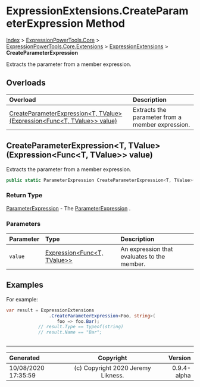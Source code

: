 ﻿# ExpressionExtensions.CreateParameterExpression Method

[Index](../index.md) > [ExpressionPowerTools.Core](ExpressionPowerTools.Core.a.md) > [ExpressionPowerTools.Core.Extensions](ExpressionPowerTools.Core.Extensions.n.md) > [ExpressionExtensions](ExpressionPowerTools.Core.Extensions.ExpressionExtensions.cs.md) > **CreateParameterExpression**

Extracts the parameter from a member expression.

## Overloads

| Overload | Description |
| :-- | :-- |
| [CreateParameterExpression&lt;T, TValue>(Expression&lt;Func&lt;T, TValue>> value)](#createparameterexpressiont-tvalueexpressionfunct-tvalue-value) | Extracts the parameter from a member expression. |
## CreateParameterExpression&lt;T, TValue>(Expression&lt;Func&lt;T, TValue>> value)

Extracts the parameter from a member expression.

```csharp
public static ParameterExpression CreateParameterExpression<T, TValue>(Expression<Func<T, TValue>> value)
```

### Return Type

 [ParameterExpression](https://docs.microsoft.com/dotnet/api/system.linq.expressions.parameterexpression)  - The [ParameterExpression](https://docs.microsoft.com/dotnet/api/system.linq.expressions.parameterexpression) .

### Parameters

| Parameter | Type | Description |
| :-- | :-- | :-- |
| `value` | [Expression&lt;Func&lt;T, TValue>>](https://docs.microsoft.com/dotnet/api/system.linq.expressions.expression-1) | An expression that evaluates to the member. |


## Examples

For example:

```csharp
var result = ExpressionExtensions
                .CreateParameterExpression<Foo, string>(
                   foo => foo.Bar);
            // result.Type == typeof(string)
            // result.Name == "Bar";
            
```


---

| Generated | Copyright | Version |
| :-- | :-: | --: |
| 10/08/2020 17:35:59 | (c) Copyright 2020 Jeremy Likness. | 0.9.4-alpha |
